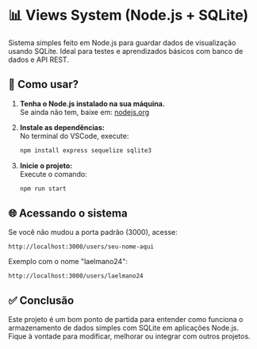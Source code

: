 # 📊 Views System (Node.js + SQLite)

Sistema simples feito em Node.js para guardar dados de visualização usando SQLite. Ideal para testes e aprendizados básicos com banco de dados e API REST.

## 🚀 Como usar?

1. **Tenha o Node.js instalado na sua máquina.**  
   Se ainda não tem, baixe em: [nodejs.org](https://nodejs.org)

2. **Instale as dependências:**  
   No terminal do VSCode, execute:
   ```bash
   npm install express sequelize sqlite3
   ```

3. **Inicie o projeto:**  
   Execute o comando:
   ```bash
   npm run start
   ```

## 🌐 Acessando o sistema

Se você não mudou a porta padrão (3000), acesse:

```
http://localhost:3000/users/seu-nome-aqui
```

Exemplo com o nome "laelmano24":
```
http://localhost:3000/users/laelmano24
```

## ✅ Conclusão

Este projeto é um bom ponto de partida para entender como funciona o armazenamento de dados simples com SQLite em aplicações Node.js. Fique à vontade para modificar, melhorar ou integrar com outros projetos.
